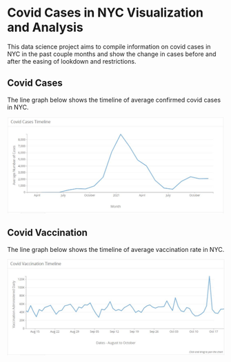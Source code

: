 
# Covid Cases in NYC Visualization and Analysis

This data science project aims to compile information on covid cases in NYC in the past couple months and show the change in cases before and after the easing of lookdown and restrictions. 

## Covid Cases

The line graph below shows the timeline of average confirmed covid cases in NYC.


![vis1](/covid_cases_avg.JPG)







## Covid Vaccination

The line graph below shows the timeline of average vaccination rate in NYC.


![vis2](/covid_vacc_admin.JPG)
